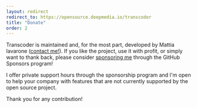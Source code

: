 ```yaml
---
layout: redirect
redirect_to: https://opensource.deepmedia.io/transcoder
title: "Donate"
order: 2
---
```


Transcoder is maintained and, for the most part, developed by Mattia Iavarone ([contact me!](contact)). If you like the project, 
use it with profit, or simply want to thank back, please consider 
[sponsoring me](https://github.com/sponsors/natario1) through the GitHub Sponsors program!

I offer private support hours through the sponsorship program and I'm open to help your 
company with features that are not currently supported by the open source project.

Thank you for any contribution!


